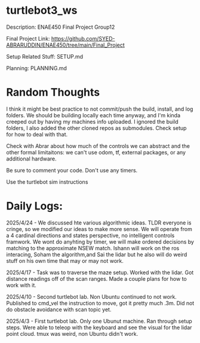# turtlebot3_ws
Description: ENAE450 Final Project Group12 

Final Project Link: https://github.com/SYED-ABRARUDDIN/ENAE450/tree/main/Final_Project 

Setup Related Stuff: SETUP.md

Planning: PLANNING.md

# Random Thoughts
I think it might be best practice to not commit/push the build, install, and log folders. We should be building locally each time anyway, and I'm kinda creeped out by having my machines info uploaded. I ignored the build folders, I also added the other cloned repos as submodules. Check setup for how to deal with that. 

Check with Abrar about how much of the controls we can abstract and the other formal limitaitons: we can't use odom, tf, external packages, or any additional hardware. 

Be sure to comment your code. Don't use any timers. 

Use the turtlebot sim instructions

# Daily Logs:
2025/4/24 - We discussed hte various algorithmic ideas. TLDR everyone is cringe, so we modified our ideas to make more sense. We will operate from a 4 cardinal directions and states perspective, no intelligent controls framwork. We wont do anyhting by timer, we will make ordered decisions by matching to the approximate NSEW match. Ishann will work on the ros interacing, Soham the algorithm,and Sai the lidar but he also will do weird stuff on his own time that may or may not work.

2025/4/17 - Task was to traverse the maze setup. Worked with the lidar. Got distance readings off of the scan ranges. Made a couple plans for how to work with it. 

2025/4/10 - Second turtlebot lab. Non Ubuntu continued to not work. Published to cmd_vel the instruction to move, got it pretty much .3m. Did not do obstacle avoidance with scan topic yet. 

2025/4/3 - First turtlebot lab. Only one Ubunut machine. Ran through setup steps. Were able to teleop with the keyboard and see the visual for the lidar point cloud. tmux was weird, non Ubuntu didn't work.
